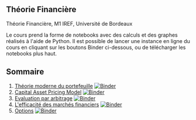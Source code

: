 ## Théorie Financière

Théorie Financière, M1 IREF, Université de Bordeaux

Le cours prend la forme de notebooks avec des calculs et des graphes réalisés à l'aide de Python. Il est possible de lancer une instance en ligne du cours en cliquant sur les boutons Binder ci-dessous, ou de télécharger les notebooks plus haut. 

## Sommaire

1. [Théorie moderne du portefeuille](https://github.com/nicolasmauhe/theorie_financiere/blob/master/Partie_1.ipynb) [![Binder](https://mybinder.org/badge.svg)](https://mybinder.org/v2/gh/nicolasmauhe/theorie_financiere/master?filepath=Partie_1.ipynb)
2. [Capital Asset Pricing Model](https://github.com/nicolasmauhe/theorie_financiere/blob/master/Partie_2.ipynb) [![Binder](https://mybinder.org/badge.svg)](https://mybinder.org/v2/gh/nicolasmauhe/theorie_financiere/master?filepath=Partie_2.ipynb)
3. [Evaluation par arbitrage](https://github.com/nicolasmauhe/theorie_financiere/blob/master/Partie_3.ipynb) [![Binder](https://mybinder.org/badge.svg)](https://mybinder.org/v2/gh/nicolasmauhe/theorie_financiere/master?filepath=Partie_3.ipynb)
4. [L'efficacité des marchés financiers](https://github.com/nicolasmauhe/theorie_financiere/blob/master/Partie_4.ipynb) [![Binder](https://mybinder.org/badge.svg)](https://mybinder.org/v2/gh/nicolasmauhe/theorie_financiere/master?filepath=Partie_4.ipynb)
5. [Options](https://github.com/nicolasmauhe/theorie_financiere/blob/master/Partie_5.ipynb) [![Binder](https://mybinder.org/badge.svg)](https://mybinder.org/v2/gh/nicolasmauhe/theorie_financiere/master?filepath=Partie_5.ipynb)